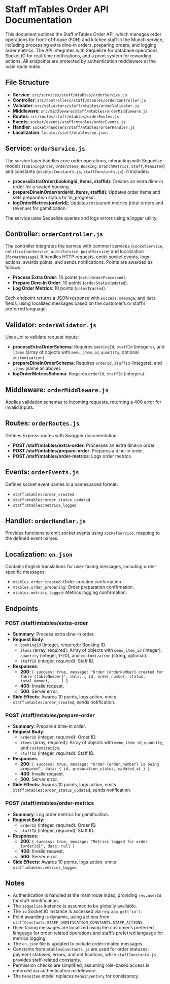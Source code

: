 # Staff mTables Order API Documentation

This document outlines the Staff mTables Order API, which manages order operations for front-of-house (FOH) and kitchen staff in the Munch service, including processing extra dine-in orders, preparing orders, and logging order metrics. The API integrates with Sequelize for database operations, Socket.IO for real-time notifications, and a point system for rewarding actions. All endpoints are protected by authentication middleware at the main route index.

## File Structure

- **Service**: `src/services/staff/mtables/orderService.js`
- **Controller**: `src/controllers/staff/mtables/orderController.js`
- **Validator**: `src/validators/staff/mtables/orderValidator.js`
- **Middleware**: `src/middleware/staff/mtables/orderMiddleware.js`
- **Routes**: `src/routes/staff/mtables/orderRoutes.js`
- **Events**: `socket/events/staff/mtables/orderEvents.js`
- **Handler**: `socket/handlers/staff/mtables/orderHandler.js`
- **Localization**: `locales/staff/mtables/en.json`

## Service: `orderService.js`

The service layer handles core order operations, interacting with Sequelize models (`InDiningOrder`, `OrderItems`, `Booking`, `BranchMetrics`, `Staff`, `MenuItem`) and constants (`mtablesConstants.js`, `staffConstants.js`). It includes:

- **processExtraOrder(bookingId, items, staffId)**: Creates an extra dine-in order for a seated booking.
- **prepareDineInOrder(orderId, items, staffId)**: Updates order items and sets preparation status to 'in_progress'.
- **logOrderMetrics(orderId)**: Updates restaurant metrics (total orders and revenue) for gamification.

The service uses Sequelize queries and logs errors using a logger utility.

## Controller: `orderController.js`

The controller integrates the service with common services (`socketService`, `notificationService`, `auditService`, `pointService`) and localization (`formatMessage`). It handles HTTP requests, emits socket events, logs actions, awards points, and sends notifications. Points are awarded as follows:

- **Process Extra Order**: 10 points (`extraOrderProcessed`).
- **Prepare Dine-In Order**: 10 points (`orderStatusUpdated`).
- **Log Order Metrics**: 10 points (`salesTracked`).

Each endpoint returns a JSON response with `success`, `message`, and `data` fields, using localized messages based on the customer’s or staff’s preferred language.

## Validator: `orderValidator.js`

Uses Joi to validate request inputs:

- **processExtraOrderSchema**: Requires `bookingId`, `staffId` (integers), and `items` (array of objects with `menu_item_id`, `quantity`, optional `customization`).
- **prepareDineInOrderSchema**: Requires `orderId`, `staffId` (integers), and `items` (same as above).
- **logOrderMetricsSchema**: Requires `orderId`, `staffId` (integers).

## Middleware: `orderMiddleware.js`

Applies validation schemas to incoming requests, returning a 400 error for invalid inputs.

## Routes: `orderRoutes.js`

Defines Express routes with Swagger documentation:

- **POST /staff/mtables/extra-order**: Processes an extra dine-in order.
- **POST /staff/mtables/prepare-order**: Prepares a dine-in order.
- **POST /staff/mtables/order-metrics**: Logs order metrics.

## Events: `orderEvents.js`

Defines socket event names in a namespaced format:

- `staff:mtables:order_created`
- `staff:mtables:order_status_updated`
- `staff:mtables:metrics_logged`

## Handler: `orderHandler.js`

Provides functions to emit socket events using `socketService`, mapping to the defined event names.

## Localization: `en.json`

Contains English translations for user-facing messages, including order-specific messages:

- `mtables.order_created`: Order creation confirmation.
- `mtables.order_preparing`: Order preparation confirmation.
- `mtables.metrics_logged`: Metrics logging confirmation.

## Endpoints

### POST /staff/mtables/extra-order
- **Summary**: Process extra dine-in order.
- **Request Body**:
  - `bookingId` (integer, required): Booking ID.
  - `items` (array, required): Array of objects with `menu_item_id` (integer), `quantity` (integer, 1-20), and `customization` (string, optional).
  - `staffId` (integer, required): Staff ID.
- **Responses**:
  - **200**: `{ success: true, message: "Order {orderNumber} created for table {tableNumber}", data: { id, order_number, status, total_amount, ... } }`
  - **400**: Invalid request.
  - **500**: Server error.
- **Side Effects**: Awards 10 points, logs action, emits `staff:mtables:order_created`, sends notification.

### POST /staff/mtables/prepare-order
- **Summary**: Prepare a dine-in order.
- **Request Body**:
  - `orderId` (integer, required): Order ID.
  - `items` (array, required): Array of objects with `menu_item_id`, `quantity`, and `customization`.
  - `staffId` (integer, required): Staff ID.
- **Responses**:
  - **200**: `{ success: true, message: "Order {order_number} is being prepared", data: { id, preparation_status, updated_at } }`
  - **400**: Invalid request.
  - **500**: Server error.
- **Side Effects**: Awards 10 points, logs action, emits `staff:mtables:order_status_updated`, sends notification.

### POST /staff/mtables/order-metrics
- **Summary**: Log order metrics for gamification.
- **Request Body**:
  - `orderId` (integer, required): Order ID.
  - `staffId` (integer, required): Staff ID.
- **Responses**:
  - **200**: `{ success: true, message: "Metrics logged for order {orderId}", data: null }`
  - **400**: Invalid request.
  - **500**: Server error.
- **Side Effects**: Awards 10 points, logs action, emits `staff:mtables:metrics_logged`.

## Notes

- Authentication is handled at the main route index, providing `req.userId` for staff identification.
- The `sequelize` instance is assumed to be globally available.
- The `io` Socket.IO instance is accessed via `req.app.get('io')`.
- Point awarding is dynamic, using actions from `staffConstants.STAFF_GAMIFICATION_CONSTANTS.STAFF_ACTIONS`.
- User-facing messages are localized using the customer’s preferred language for order-related operations and staff’s preferred language for metrics logging.
- The `en.json` file is updated to include order-related messages.
- Constants from `mtablesConstants.js` are used for order statuses, payment statuses, errors, and notifications, while `staffConstants.js` provides staff-related constants.
- Permission checks are simplified, assuming role-based access is enforced via authentication middleware.
- The `MenuItem` model replaces `MenuInventory` for consistency.